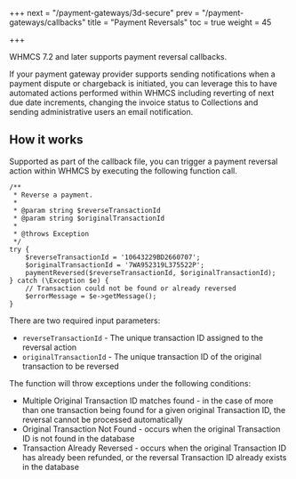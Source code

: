 +++
next = "/payment-gateways/3d-secure"
prev = "/payment-gateways/callbacks"
title = "Payment Reversals"
toc = true
weight = 45

+++

WHMCS 7.2 and later supports payment reversal callbacks.

If your payment gateway provider supports sending notifications when a payment dispute or chargeback is initiated, you can leverage this to have automated actions performed within WHMCS including reverting of next due date increments, changing the invoice status to Collections and sending administrative users an email notification.

## How it works

Supported as part of the callback file, you can trigger a payment reversal action within WHMCS by executing the following function call.

```
/**
 * Reverse a payment.
 *
 * @param string $reverseTransactionId
 * @param string $originalTransactionId
 *
 * @throws Exception
 */
try {
    $reverseTransactionId = '10643229BD2660707';
    $originalTransactionId = '7WA952319L375522P';
    paymentReversed($reverseTransactionId, $originalTransactionId);
} catch (\Exception $e) {
    // Transaction could not be found or already reversed
    $errorMessage = $e->getMessage();
}
```

There are two required input parameters:

* `reverseTransactionId` - The unique transaction ID assigned to the reversal action
* `originalTransactionId` - The unique transaction ID of the original transaction to be reversed

The function will throw exceptions under the following conditions:

* Multiple Original Transaction ID matches found - in the case of more than one transaction being found for a given original Transaction ID, the reversal cannot be processed automatically
* Original Transaction Not Found - occurs when the original Transaction ID is not found in the database
* Transaction Already Reversed - occurs when the original Transaction ID has already been refunded, or the reversal Transaction ID already exists in the database
